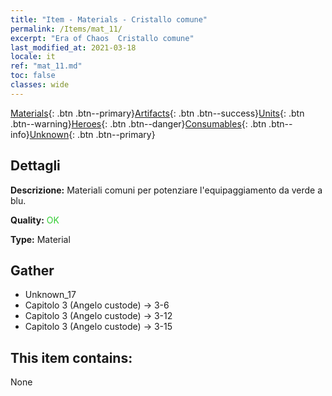 ```yaml
---
title: "Item - Materials - Cristallo comune"
permalink: /Items/mat_11/
excerpt: "Era of Chaos  Cristallo comune"
last_modified_at: 2021-03-18
locale: it
ref: "mat_11.md"
toc: false
classes: wide
---
```

 [Materials](/it/Items/){: .btn .btn--primary}[Artifacts](/it/Items/Artifacts/){: .btn .btn--success}[Units](/it/Items/Units/){: .btn .btn--warning}[Heroes](/it/Items/Heroes/){: .btn .btn--danger}[Consumables](/it/Items/Consumables/){: .btn .btn--info}[Unknown](/it/Items/Unknown/){: .btn .btn--primary}

## Dettagli
 **Descrizione:** Materiali comuni per potenziare l'equipaggiamento da verde a blu.

 **Quality:** <span style="color: #32CD32">OK</span>

 **Type:** Material

## Gather

*    Unknown_17 
*    Capitolo 3 (Angelo custode) -> 3-6 
*    Capitolo 3 (Angelo custode) -> 3-12 
*    Capitolo 3 (Angelo custode) -> 3-15 

## This item contains:

  None

